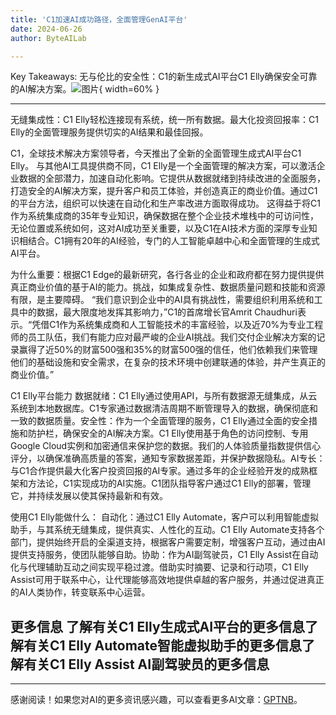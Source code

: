 ```yaml
---
title: 'C1加速AI成功路径，全面管理GenAI平台'
date: 2024-06-26
author: ByteAILab

---
```


Key Takeaways:
无与伦比的安全性：C1的新生成式AI平台C1 Elly确保安全可靠的AI解决方案。![图片](https://ai-techpark.com/wp-content/uploads/2024/06/C1-960x540.jpg){ width=60% }

---
无缝集成性：C1 Elly轻松连接现有系统，统一所有数据。最大化投资回报率：C1 Elly的全面管理服务提供切实的AI结果和最佳回报。

C1，全球技术解决方案领导者，今天推出了全新的全面管理生成式AI平台C1 Elly。
与其他AI工具提供商不同，C1 Elly是一个全面管理的解决方案，可以激活企业数据的全部潜力，加速自动化影响。它提供从数据就绪到持续改进的全面服务，打造安全的AI解决方案，提升客户和员工体验，并创造真正的商业价值。通过C1的平台方法，组织可以快速在自动化和生产率改进方面取得成功。
这得益于将C1作为系统集成商的35年专业知识，确保数据在整个企业技术堆栈中的可访问性，无论位置或系统如何，这对AI成功至关重要，以及C1在AI技术方面的深厚专业知识相结合。C1拥有20年的AI经验，专门的人工智能卓越中心和全面管理的生成式AI平台。

为什么重要：根据C1 Edge的最新研究，各行各业的企业和政府都在努力提供提供真正商业价值的基于AI的能力。挑战，如集成复杂性、数据质量问题和技能和资源有限，是主要障碍。
“我们意识到企业中的AI具有挑战性，需要组织利用系统和工具中的数据，最大限度地发挥其影响力，”C1的首席增长官Amrit Chaudhuri表示。“凭借C1作为系统集成商和人工智能技术的丰富经验，以及近70%为专业工程师的员工队伍，我们有能力应对最严峻的企业AI挑战。我们交付企业解决方案的记录赢得了近50%的财富500强和35%的财富500强的信任，他们依赖我们来管理他们的基础设施和安全需求，在复杂的技术环境中创建联通的体验，并产生真正的商业价值。”

C1 Elly平台能力
数据就绪：C1 Elly通过使用API，与所有数据源无缝集成，从云系统到本地数据库。C1专家通过数据清洁周期不断管理导入的数据，确保彻底和一致的数据质量。安全性：作为一个全面管理的服务，C1 Elly通过全面的安全措施和防护栏，确保安全的AI解决方案。C1 Elly使用基于角色的访问控制、专用Google Cloud实例和加密通信来保护您的数据。我们的人体验质量指数提供信心评分，以确保准确高质量的答案，通知专家数据差距，并保护数据隐私。AI专长：与C1合作提供最大化客户投资回报的AI专家。通过多年的企业经验开发的成熟框架和方法论，C1实现成功的AI实施。C1团队指导客户通过C1 Elly的部署，管理它，并持续发展以使其保持最新和有效。

使用C1 Elly能做什么：
自动化：通过C1 Elly Automate，客户可以利用智能虚拟助手，与其系统无缝集成，提供真实、人性化的互动。C1 Elly Automate支持各个部门，提供始终开启的全渠道支持，根据客户需要定制，增强客户互动，通过由AI提供支持服务，使团队能够自助。协助：作为AI副驾驶员，C1 Elly Assist在自动化与代理辅助互动之间实现平稳过渡。借助实时摘要、记录和行动项，C1 Elly Assist可用于联系中心，让代理能够高效地提供卓越的客户服务，并通过促进真正的AI人类协作，转变联系中心运营。

更多信息
了解有关C1 Elly生成式AI平台的更多信息了解有关C1 Elly Automate智能虚拟助手的更多信息了解有关C1 Elly Assist AI副驾驶员的更多信息
---
---
感谢阅读！如果您对AI的更多资讯感兴趣，可以查看更多AI文章：[GPTNB](https://gptnb.com)。